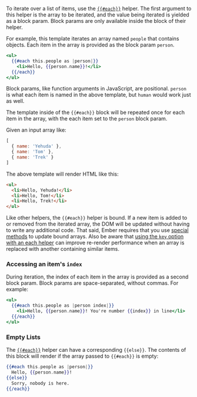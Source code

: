 To iterate over a list of items, use the
[`{{#each}}`](https://api.emberjs.com/ember/3.14/classes/Ember.Templates.helpers/methods/each?anchor=each)
helper. The first argument to this helper is the array to be iterated, and
the value being iterated is yielded as a block param. Block params are only
available inside the block of their helper.

For example, this template iterates an array named `people` that contains
objects. Each item in the array is provided as the block param `person`.

```handlebars
<ul>
  {{#each this.people as |person|}}
    <li>Hello, {{person.name}}!</li>
  {{/each}}
</ul>
```

Block params, like function arguments in JavaScript, are positional. `person`
is what each item is named in the above template, but `human` would work just
as well.

The template inside of the `{{#each}}` block will be repeated once for
each item in the array, with the each item set to the `person` block param.

Given an input array like:

```javascript
[
  { name: 'Yehuda' },
  { name: 'Tom' },
  { name: 'Trek' }
]
```

The above template will render HTML like this:

```html
<ul>
  <li>Hello, Yehuda!</li>
  <li>Hello, Tom!</li>
  <li>Hello, Trek!</li>
</ul>
```

Like other helpers, the `{{#each}}` helper is bound.  If a new item is added to
or removed from the iterated array, the DOM will be updated without having to
write any additional code. That said, Ember requires that you use [special
methods](../../object-model/enumerables/#toc_use-of-observable-methods-and-properties)
to update bound arrays. Also be aware that [using the `key` option with an each
helper](https://api.emberjs.com/ember/3.14/classes/Ember.Templates.helpers/methods/each?anchor=each)
can improve re-render performance when an array is replaced with another
containing similar items.

### Accessing an item's `index`

During iteration, the index of each item in the array is provided as a second
block param. Block params are space-separated, without commas. For example:

```handlebars
<ul>
  {{#each this.people as |person index|}}
    <li>Hello, {{person.name}}! You're number {{index}} in line</li>
  {{/each}}
</ul>
```

### Empty Lists

The [`{{#each}}`](https://api.emberjs.com/ember/3.14/classes/Ember.Templates.helpers/methods/each?anchor=each)
helper can have a corresponding `{{else}}`. The contents of this block will
render if the array passed to `{{#each}}` is empty:

```handlebars
{{#each this.people as |person|}}
  Hello, {{person.name}}!
{{else}}
  Sorry, nobody is here.
{{/each}}
```

<!-- eof - needed for pages that end in a code block  -->
